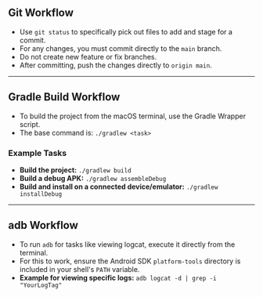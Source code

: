 ## Git Workflow
- Use `git status` to specifically pick out files to add and stage for a commit.
- For any changes, you must commit directly to the `main` branch.
- Do not create new feature or fix branches.
- After committing, push the changes directly to `origin main`.

<hr>

## Gradle Build Workflow
- To build the project from the macOS terminal, use the Gradle Wrapper script.
- The base command is: `./gradlew <task>`

### Example Tasks
- **Build the project:**
  `./gradlew build`
- **Build a debug APK:**
  `./gradlew assembleDebug`
- **Build and install on a connected device/emulator:**
  `./gradlew installDebug`

<hr>

## adb Workflow
- To run `adb` for tasks like viewing logcat, execute it directly from the terminal.
- For this to work, ensure the Android SDK `platform-tools` directory is included in your shell's `PATH` variable.
- **Example for viewing specific logs:**
  `adb logcat -d | grep -i "YourLogTag"`